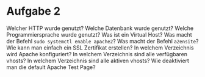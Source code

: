 # Aufgabe 2

Welcher HTTP wurde genutzt?
Welche Datenbank wurde genutzt?
Welche Programmiersprache wurde genutzt?
Was ist ein Virtual Host?
Was macht der Befehl `sudo systemctl enable apache2`?
Was macht der Befehl `a2ensite`?
Wie kann man einfach ein SSL Zertifikat erstellen?
In welchem Verzeichnis wird Apache konfiguriert?
In welchem Verzeichnis sind alle verfügbaren vhosts?
In welchem Verzeichnis sind alle aktiven vhosts?
Wie deaktiviert man die default Apache Test Page?
